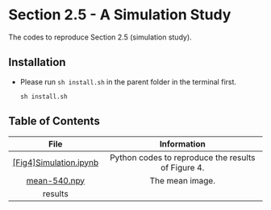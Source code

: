 # Section 2.5 - A Simulation Study

The codes to reproduce Section 2.5 (simulation study).

## Installation
- Please run `sh install.sh` in the parent folder in the terminal first.
    ```commandline
    sh install.sh
    ```


## Table of Contents

|                        File                        |                    Information                     |
|:--------------------------------------------------:|:--------------------------------------------------:|
| [[Fig4]Simulation.ipynb](./[Fig4]Simulation.ipynb) | Python codes to reproduce the results of Figure 4. |
|           [mean-540.npy](./mean-540.npy)           |                  The mean image.                   |
|                      results                       |                                                    |